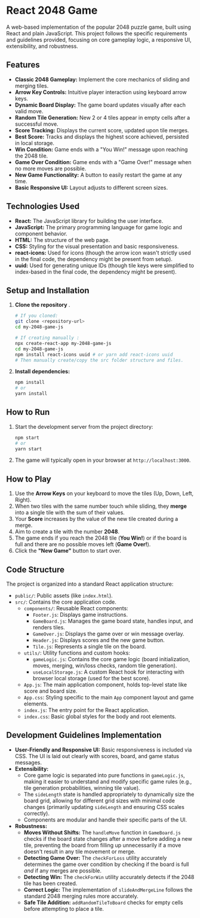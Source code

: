 # React 2048 Game

A web-based implementation of the popular 2048 puzzle game, built using React and plain JavaScript. This project follows the specific requirements and guidelines provided, focusing on core gameplay logic, a responsive UI, extensibility, and robustness.

## Features

*   **Classic 2048 Gameplay:** Implement the core mechanics of sliding and merging tiles.
*   **Arrow Key Controls:** Intuitive player interaction using keyboard arrow keys.
*   **Dynamic Board Display:** The game board updates visually after each valid move.
*   **Random Tile Generation:** New 2 or 4 tiles appear in empty cells after a successful move.
*   **Score Tracking:** Displays the current score, updated upon tile merges.
*   **Best Score:** Tracks and displays the highest score achieved, persisted in local storage.
*   **Win Condition:** Game ends with a "You Win!" message upon reaching the 2048 tile.
*   **Game Over Condition:** Game ends with a "Game Over!" message when no more moves are possible.
*   **New Game Functionality:** A button to easily restart the game at any time.
*   **Basic Responsive UI:** Layout adjusts to different screen sizes.

## Technologies Used

*   **React:** The JavaScript library for building the user interface.
*   **JavaScript:** The primary programming language for game logic and component behavior.
*   **HTML:** The structure of the web page.
*   **CSS:** Styling for the visual presentation and basic responsiveness.
*   **react-icons:** Used for icons (though the arrow icon wasn't strictly used in the final code, the dependency might be present from setup).
*   **uuid:** Used for generating unique IDs (though tile keys were simplified to index-based in the final code, the dependency might be present).

## Setup and Installation

1.  **Clone the repository** .
    ```bash
    # If you cloned:
    git clone <repository-url>
    cd my-2048-game-js
    ```
    ```bash
    # If creating manually :
    npx create-react-app my-2048-game-js
    cd my-2048-game-js
    npm install react-icons uuid # or yarn add react-icons uuid
    # Then manually create/copy the src folder structure and files.
    ```
2.  **Install dependencies:**
    ```bash
    npm install
    # or
    yarn install
    ```

## How to Run

1.  Start the development server from the project directory:
    ```bash
    npm start
    # or
    yarn start
    ```
2.  The game will typically open in your browser at `http://localhost:3000`.

## How to Play

1.  Use the **Arrow Keys** on your keyboard to move the tiles (Up, Down, Left, Right).
2.  When two tiles with the same number touch while sliding, they **merge** into a single tile with the sum of their values.
3.  Your **Score** increases by the value of the new tile created during a merge.
4.  Aim to create a tile with the number **2048**.
5.  The game ends if you reach the 2048 tile (**You Win!**) or if the board is full and there are no possible moves left (**Game Over!**).
6.  Click the **"New Game"** button to start over.

## Code Structure

The project is organized into a standard React application structure:

*   `public/`: Public assets (like `index.html`).
*   `src/`: Contains the core application code.
    *   `components/`: Reusable React components:
        *   `Footer.js`: Displays game instructions.
        *   `GameBoard.js`: Manages the game board state, handles input, and renders tiles.
        *   `GameOver.js`: Displays the game over or win message overlay.
        *   `Header.js`: Displays scores and the new game button.
        *   `Tile.js`: Represents a single tile on the board.
    *   `utils/`: Utility functions and custom hooks:
        *   `gameLogic.js`: Contains the core game logic (board initialization, moves, merging, win/loss checks, random tile generation).
        *   `useLocalStorage.js`: A custom React hook for interacting with browser local storage (used for the best score).
    *   `App.js`: The main application component, holds top-level state like score and board size.
    *   `App.css`: Styling specific to the main `App` component layout and game elements.
    *   `index.js`: The entry point for the React application.
    *   `index.css`: Basic global styles for the body and root elements.

## Development Guidelines Implementation

*   **User-Friendly and Responsive UI:** Basic responsiveness is included via CSS. The UI is laid out clearly with scores, board, and game status messages.
*   **Extensibility:**
    *   Core game logic is separated into pure functions in `gameLogic.js`, making it easier to understand and modify specific game rules (e.g., tile generation probabilities, winning tile value).
    *   The `sideLength` state is handled appropriately to dynamically size the board grid, allowing for different grid sizes with minimal code changes (primarily updating `sideLength` and ensuring CSS scales correctly).
    *   Components are modular and handle their specific parts of the UI.
*   **Robustness:**
    *   **Moves Without Shifts:** The `handleMove` function in `GameBoard.js` checks if the board state changes after a move before adding a new tile, preventing the board from filling up unnecessarily if a move doesn't result in any tile movement or merge.
    *   **Detecting Game Over:** The `checkForLoss` utility accurately determines the game over condition by checking if the board is full *and* if any merges are possible.
    *   **Detecting Win:** The `checkForWin` utility accurately detects if the 2048 tile has been created.
    *   **Correct Logic:** The implementation of `slideAndMergeLine` follows the standard 2048 merging rules more accurately.
    *   **Safe Tile Addition:** `addRandomTileToBoard` checks for empty cells before attempting to place a tile.

